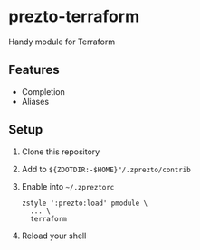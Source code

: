 # prezto-terraform

Handy module for Terraform

## Features

* Completion
* Aliases

## Setup

1. Clone this repository
2. Add to `${ZDOTDIR:-$HOME}"/.zprezto/contrib`
3. Enable into `~/.zpreztorc`

    ```shell
    zstyle ':prezto:load' pmodule \
      ... \
      terraform
    ```

4. Reload your shell
